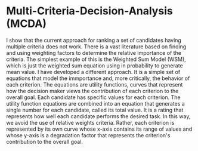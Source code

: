 # Multi-Criteria-Decision-Analysis (MCDA)
I show that the current approach for ranking a set of candidates having multiple criteria does not work.
There is a vast literature based on finding and using weighting factors to determine the relative importance of the criteria. The simplest example of this is the Weighted Sum Model (WSM), which is just the weighted sum equation using in probability to generate mean value.
I have developed a different approach. It is a simple set of equations that model the immportance and, more critically, the behavior of each criterion. The equations are utility functions, curves that represent how the decision maker views the contribution of each criterion to the overall goal. Each candidate has specific values for each criterion. The utility function equations are combined into an equation that generates a single number for each candidate, called its total value. It is a rating that represents how well each candidate performs the desired task.
In this way, we avoid the use of relative weights criteria. Rather, each criterion is represented by its own curve whose x-axis contains its range of values and whose y-axis is a degradation factor that represents the criterion's contribution to the overall goal.
